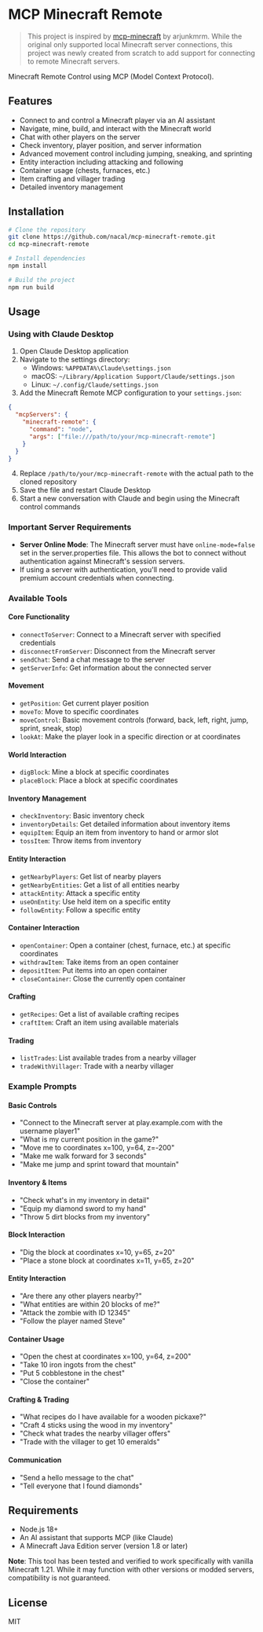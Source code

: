 # MCP Minecraft Remote

> This project is inspired by [mcp-minecraft](https://github.com/arjunkmrm/mcp-minecraft) by arjunkmrm. While the original only supported local Minecraft server connections, this project was newly created from scratch to add support for connecting to remote Minecraft servers.

Minecraft Remote Control using MCP (Model Context Protocol).

## Features

- Connect to and control a Minecraft player via an AI assistant
- Navigate, mine, build, and interact with the Minecraft world
- Chat with other players on the server
- Check inventory, player position, and server information
- Advanced movement control including jumping, sneaking, and sprinting
- Entity interaction including attacking and following
- Container usage (chests, furnaces, etc.)
- Item crafting and villager trading
- Detailed inventory management

## Installation

```bash
# Clone the repository
git clone https://github.com/nacal/mcp-minecraft-remote.git
cd mcp-minecraft-remote

# Install dependencies
npm install

# Build the project
npm run build
```

## Usage

### Using with Claude Desktop

1. Open Claude Desktop application
2. Navigate to the settings directory:
   - Windows: `%APPDATA%\Claude\settings.json`
   - macOS: `~/Library/Application Support/Claude/settings.json`
   - Linux: `~/.config/Claude/settings.json`
3. Add the Minecraft Remote MCP configuration to your `settings.json`:

```json
{
  "mcpServers": {
    "minecraft-remote": {
      "command": "node",
      "args": ["file:///path/to/your/mcp-minecraft-remote"]
    }
  }
}
```

4. Replace `/path/to/your/mcp-minecraft-remote` with the actual path to the cloned repository
5. Save the file and restart Claude Desktop
6. Start a new conversation with Claude and begin using the Minecraft control commands

### Important Server Requirements

- **Server Online Mode**: The Minecraft server must have `online-mode=false` set in the server.properties file. This allows the bot to connect without authentication against Minecraft's session servers.
- If using a server with authentication, you'll need to provide valid premium account credentials when connecting.

### Available Tools

#### Core Functionality
- `connectToServer`: Connect to a Minecraft server with specified credentials
- `disconnectFromServer`: Disconnect from the Minecraft server
- `sendChat`: Send a chat message to the server
- `getServerInfo`: Get information about the connected server

#### Movement
- `getPosition`: Get current player position
- `moveTo`: Move to specific coordinates
- `moveControl`: Basic movement controls (forward, back, left, right, jump, sprint, sneak, stop)
- `lookAt`: Make the player look in a specific direction or at coordinates

#### World Interaction
- `digBlock`: Mine a block at specific coordinates
- `placeBlock`: Place a block at specific coordinates

#### Inventory Management
- `checkInventory`: Basic inventory check
- `inventoryDetails`: Get detailed information about inventory items
- `equipItem`: Equip an item from inventory to hand or armor slot
- `tossItem`: Throw items from inventory

#### Entity Interaction
- `getNearbyPlayers`: Get list of nearby players
- `getNearbyEntities`: Get a list of all entities nearby
- `attackEntity`: Attack a specific entity
- `useOnEntity`: Use held item on a specific entity
- `followEntity`: Follow a specific entity

#### Container Interaction
- `openContainer`: Open a container (chest, furnace, etc.) at specific coordinates
- `withdrawItem`: Take items from an open container
- `depositItem`: Put items into an open container
- `closeContainer`: Close the currently open container

#### Crafting
- `getRecipes`: Get a list of available crafting recipes
- `craftItem`: Craft an item using available materials

#### Trading
- `listTrades`: List available trades from a nearby villager
- `tradeWithVillager`: Trade with a nearby villager

### Example Prompts

#### Basic Controls
- "Connect to the Minecraft server at play.example.com with the username player1"
- "What is my current position in the game?"
- "Move me to coordinates x=100, y=64, z=-200"
- "Make me walk forward for 3 seconds"
- "Make me jump and sprint toward that mountain"

#### Inventory & Items
- "Check what's in my inventory in detail"
- "Equip my diamond sword to my hand"
- "Throw 5 dirt blocks from my inventory"

#### Block Interaction
- "Dig the block at coordinates x=10, y=65, z=20"
- "Place a stone block at coordinates x=11, y=65, z=20"

#### Entity Interaction
- "Are there any other players nearby?"
- "What entities are within 20 blocks of me?"
- "Attack the zombie with ID 12345"
- "Follow the player named Steve"

#### Container Usage
- "Open the chest at coordinates x=100, y=64, z=200"
- "Take 10 iron ingots from the chest"
- "Put 5 cobblestone in the chest"
- "Close the container"

#### Crafting & Trading
- "What recipes do I have available for a wooden pickaxe?"
- "Craft 4 sticks using the wood in my inventory"
- "Check what trades the nearby villager offers"
- "Trade with the villager to get 10 emeralds"

#### Communication
- "Send a hello message to the chat"
- "Tell everyone that I found diamonds"

## Requirements

- Node.js 18+
- An AI assistant that supports MCP (like Claude)
- A Minecraft Java Edition server (version 1.8 or later)

**Note**: This tool has been tested and verified to work specifically with vanilla Minecraft 1.21. While it may function with other versions or modded servers, compatibility is not guaranteed.

## License

MIT
